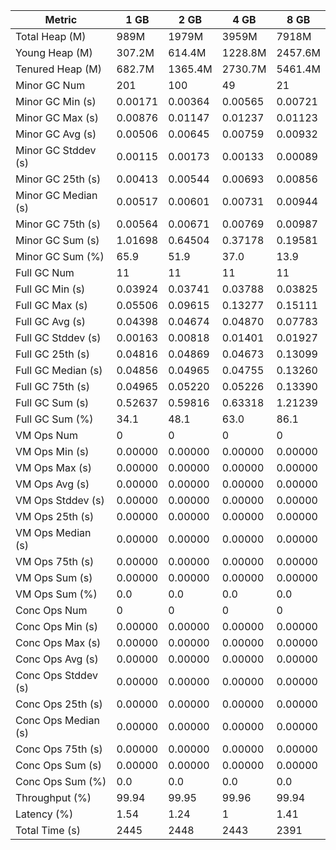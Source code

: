 | Metric | 1 GB | 2 GB | 4 GB | 8 GB |
|------|----|----|----|----|
| Total Heap (M) | 989M | 1979M | 3959M | 7918M |
| Young Heap (M) | 307.2M | 614.4M | 1228.8M | 2457.6M |
| Tenured Heap (M) | 682.7M | 1365.4M | 2730.7M | 5461.4M |
| Minor GC Num | 201 | 100 | 49 | 21 |
| Minor GC Min (s) | 0.00171 | 0.00364 | 0.00565 | 0.00721 |
| Minor GC Max (s) | 0.00876 | 0.01147 | 0.01237 | 0.01123 |
| Minor GC Avg (s) | 0.00506 | 0.00645 | 0.00759 | 0.00932 |
| Minor GC Stddev (s) | 0.00115 | 0.00173 | 0.00133 | 0.00089 |
| Minor GC 25th (s) | 0.00413 | 0.00544 | 0.00693 | 0.00856 |
| Minor GC Median (s) | 0.00517 | 0.00601 | 0.00731 | 0.00944 |
| Minor GC 75th (s) | 0.00564 | 0.00671 | 0.00769 | 0.00987 |
| Minor GC Sum (s) | 1.01698 | 0.64504 | 0.37178 | 0.19581 |
| Minor GC Sum (%) | 65.9 | 51.9 | 37.0 | 13.9 |
| Full GC Num | 11 | 11 | 11 | 11 |
| Full GC Min (s) | 0.03924 | 0.03741 | 0.03788 | 0.03825 |
| Full GC Max (s) | 0.05506 | 0.09615 | 0.13277 | 0.15111 |
| Full GC Avg (s) | 0.04398 | 0.04674 | 0.04870 | 0.07783 |
| Full GC Stddev (s) | 0.00163 | 0.00818 | 0.01401 | 0.01927 |
| Full GC 25th (s) | 0.04816 | 0.04869 | 0.04673 | 0.13099 |
| Full GC Median (s) | 0.04856 | 0.04965 | 0.04755 | 0.13260 |
| Full GC 75th (s) | 0.04965 | 0.05220 | 0.05226 | 0.13390 |
| Full GC Sum (s) | 0.52637 | 0.59816 | 0.63318 | 1.21239 |
| Full GC Sum (%) | 34.1 | 48.1 | 63.0 | 86.1 |
| VM Ops Num | 0 | 0 | 0 | 0 |
| VM Ops Min (s) | 0.00000 | 0.00000 | 0.00000 | 0.00000 |
| VM Ops Max (s) | 0.00000 | 0.00000 | 0.00000 | 0.00000 |
| VM Ops Avg (s) | 0.00000 | 0.00000 | 0.00000 | 0.00000 |
| VM Ops Stddev (s) | 0.00000 | 0.00000 | 0.00000 | 0.00000 |
| VM Ops 25th (s) | 0.00000 | 0.00000 | 0.00000 | 0.00000 |
| VM Ops Median (s) | 0.00000 | 0.00000 | 0.00000 | 0.00000 |
| VM Ops 75th (s) | 0.00000 | 0.00000 | 0.00000 | 0.00000 |
| VM Ops Sum (s) | 0.00000 | 0.00000 | 0.00000 | 0.00000 |
| VM Ops Sum (%) | 0.0 | 0.0 | 0.0 | 0.0 |
| Conc Ops Num | 0 | 0 | 0 | 0 |
| Conc Ops Min (s) | 0.00000 | 0.00000 | 0.00000 | 0.00000 |
| Conc Ops Max (s) | 0.00000 | 0.00000 | 0.00000 | 0.00000 |
| Conc Ops Avg (s) | 0.00000 | 0.00000 | 0.00000 | 0.00000 |
| Conc Ops Stddev (s) | 0.00000 | 0.00000 | 0.00000 | 0.00000 |
| Conc Ops 25th (s) | 0.00000 | 0.00000 | 0.00000 | 0.00000 |
| Conc Ops Median (s) | 0.00000 | 0.00000 | 0.00000 | 0.00000 |
| Conc Ops 75th (s) | 0.00000 | 0.00000 | 0.00000 | 0.00000 |
| Conc Ops Sum (s) | 0.00000 | 0.00000 | 0.00000 | 0.00000 |
| Conc Ops Sum (%) | 0.0 | 0.0 | 0.0 | 0.0 |
| Throughput (%) | 99.94 | 99.95 | 99.96 | 99.94 |
| Latency (%) | 1.54 | 1.24 | 1 | 1.41 |
| Total Time (s) | 2445 | 2448 | 2443 | 2391 |
